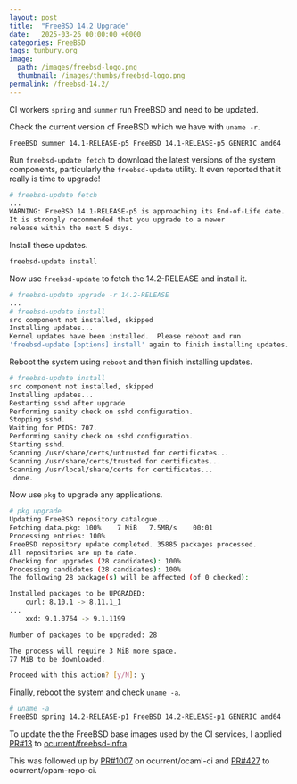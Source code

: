 ```yaml
---
layout: post
title:  "FreeBSD 14.2 Upgrade"
date:   2025-03-26 00:00:00 +0000
categories: FreeBSD
tags: tunbury.org
image:
  path: /images/freebsd-logo.png
  thumbnail: /images/thumbs/freebsd-logo.png
permalink: /freebsd-14.2/
---
```


CI workers `spring` and `summer` run FreeBSD and need to be updated.

Check the current version of FreeBSD which we have with `uname -r`.

```
FreeBSD summer 14.1-RELEASE-p5 FreeBSD 14.1-RELEASE-p5 GENERIC amd64
```

Run `freebsd-update fetch` to download the latest versions of the system components, particularly the `freebsd-update` utility.  It even reported that it really is time to upgrade!

```sh
# freebsd-update fetch
...
WARNING: FreeBSD 14.1-RELEASE-p5 is approaching its End-of-Life date.
It is strongly recommended that you upgrade to a newer
release within the next 5 days.
```

Install these updates.

```sh
freebsd-update install
```

Now use `freebsd-update` to fetch the 14.2-RELEASE and install it.

```sh
# freebsd-update upgrade -r 14.2-RELEASE
...
# freebsd-update install
src component not installed, skipped
Installing updates...
Kernel updates have been installed.  Please reboot and run
'freebsd-update [options] install' again to finish installing updates.
```

Reboot the system using `reboot` and then finish installing updates.

```sh
# freebsd-update install
src component not installed, skipped
Installing updates...
Restarting sshd after upgrade
Performing sanity check on sshd configuration.
Stopping sshd.
Waiting for PIDS: 707.
Performing sanity check on sshd configuration.
Starting sshd.
Scanning /usr/share/certs/untrusted for certificates...
Scanning /usr/share/certs/trusted for certificates...
Scanning /usr/local/share/certs for certificates...
 done.
```

Now use `pkg` to upgrade any applications.

```sh
# pkg upgrade
Updating FreeBSD repository catalogue...
Fetching data.pkg: 100%    7 MiB   7.5MB/s    00:01    
Processing entries: 100%
FreeBSD repository update completed. 35885 packages processed.
All repositories are up to date.
Checking for upgrades (28 candidates): 100%
Processing candidates (28 candidates): 100%
The following 28 package(s) will be affected (of 0 checked):

Installed packages to be UPGRADED:
	curl: 8.10.1 -> 8.11.1_1
...
	xxd: 9.1.0764 -> 9.1.1199

Number of packages to be upgraded: 28

The process will require 3 MiB more space.
77 MiB to be downloaded.

Proceed with this action? [y/N]: y
```

Finally, reboot the system and check `uname -a`.

```sh
# uname -a
FreeBSD spring 14.2-RELEASE-p1 FreeBSD 14.2-RELEASE-p1 GENERIC amd64
```

To update the the FreeBSD base images used by the CI services, I applied [PR#13](https://github.com/ocurrent/freebsd-infra/pull/13) to [ocurrent/freebsd-infra](https://github.com/ocurrent/freebsd-infra).

This was followed up by [PR#1007](https://github.com/ocurrent/ocaml-ci/pull/1007) on ocurrent/ocaml-ci and [PR#427](https://github.com/ocurrent/opam-repo-ci/pull/427) to ocurrent/opam-repo-ci.

